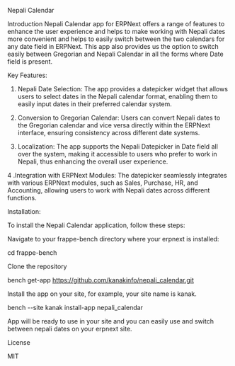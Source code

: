 Nepali Calendar

Introduction
Nepali Calendar app for ERPNext offers a range of features to enhance the user experience and helps to make working with Nepali dates more convenient and helps to easily switch between the two calendars for any date field in ERPNext.
This app also provides us the option to switch easily between Gregorian and Nepali Calendar in all the forms where Date field is present.

Key Features:

1. Nepali Date Selection: The app provides a datepicker widget that allows users to select dates in the Nepali calendar format, enabling them to easily input dates in their preferred calendar system.

2. Conversion to Gregorian Calendar: Users can convert Nepali dates to the Gregorian calendar and vice versa directly within the ERPNext interface, ensuring consistency across different date systems.

3. Localization: The app supports the Nepali Datepicker in Date field all over the system, making it accessible to users who prefer to work in Nepali, thus enhancing the overall user experience.

4 .Integration with ERPNext Modules: The datepicker seamlessly integrates with various ERPNext modules, such as Sales, Purchase, HR, and Accounting, allowing users to work with Nepali dates across different functions.


Installation:

To install the Nepali Calendar application, follow these steps:

Navigate to your frappe-bench directory where your erpnext is installed:

cd frappe-bench

Clone the repository

bench get-app https://github.com/kanakinfo/nepali_calendar.git

Install the app on your site, for example, your site name is kanak.

bench --site kanak install-app nepali_calendar

App will be ready to use in your site and you can easily use and switch between nepali dates on your erpnext site.


License

MIT
